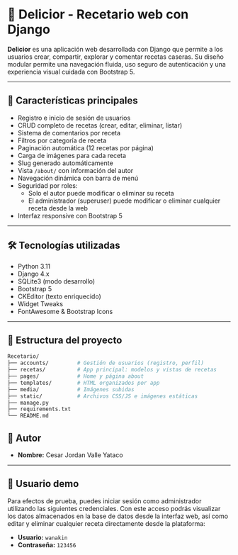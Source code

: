 # 🥗 Delicior - Recetario web con Django

**Delicior** es una aplicación web desarrollada con Django que permite a los usuarios crear, compartir, explorar y comentar recetas caseras. Su diseño modular permite una navegación fluida, uso seguro de autenticación y una experiencia visual cuidada con Bootstrap 5.

---

## 🚀 Características principales

- Registro e inicio de sesión de usuarios  
- CRUD completo de recetas (crear, editar, eliminar, listar)  
- Sistema de comentarios por receta  
- Filtros por categoría de receta  
- Paginación automática (12 recetas por página)  
- Carga de imágenes para cada receta  
- Slug generado automáticamente  
- Vista `/about/` con información del autor  
- Navegación dinámica con barra de menú  
- Seguridad por roles:  
  - Solo el autor puede modificar o eliminar su receta  
  - El administrador (superuser) puede modificar o eliminar cualquier receta desde la web  
- Interfaz responsive con Bootstrap 5  

---

## 🛠️ Tecnologías utilizadas

- Python 3.11  
- Django 4.x  
- SQLite3 (modo desarrollo)  
- Bootstrap 5  
- CKEditor (texto enriquecido)  
- Widget Tweaks  
- FontAwesome & Bootstrap Icons  

---

## 📂 Estructura del proyecto

```bash
Recetario/
├── accounts/         # Gestión de usuarios (registro, perfil)
├── recetas/          # App principal: modelos y vistas de recetas
├── pages/            # Home y página about
├── templates/        # HTML organizados por app
├── media/            # Imágenes subidas
├── static/           # Archivos CSS/JS e imágenes estáticas
├── manage.py
├── requirements.txt
└── README.md
```
## 👤 Autor

- **Nombre:** Cesar Jordan Valle Yataco

---

## 🔑 Usuario demo

Para efectos de prueba, puedes iniciar sesión como administrador utilizando las siguientes credenciales.
Con este acceso podrás visualizar los datos almacenados en la base de datos desde la interfaz web, así como editar y eliminar cualquier receta directamente desde la plataforma:

- **Usuario:** `wanakin`  
- **Contraseña:** `123456`
